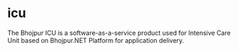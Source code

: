 # icu
The Bhojpur ICU is a software-as-a-service product used for Intensive Care Unit based on Bhojpur.NET Platform for application delivery.
